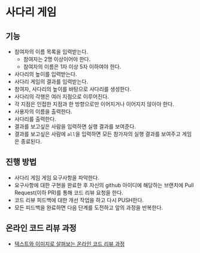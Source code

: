 # 사다리 게임
## 기능
- 참여자의 이름 목록을 입력받는다.
    - 참여자는 2명 이상이어야 한다.
    - 참여자의 이름은 1자 이상 5자 이하여야 한다.
- 사다리의 높이를 입력받는다.
- 사다리 게임의 결과를 입력받는다.
- 참여자, 사다리의 높이를 바탕으로 사다리를 생성한다.
- 사다리의 각행은 여러 지점으로 이루어진다.
- 각 지점은 인접한 지점과 한 방향으로만 이어지거나 이어지지 않아야 한다.
- 사용자의 이름을 출력한다.
- 사다리를 출력한다.
- 결과를 보고싶은 사람을 입력하면 실행 결과를 보여준다.
- 결과를 보고싶은 사람에 `all`을 입력하면 모든 참가자의 실행 결과를 보여주고 게임은 종료된다.

## 진행 방법
* 사다리 게임 게임 요구사항을 파악한다.
* 요구사항에 대한 구현을 완료한 후 자신의 github 아이디에 해당하는 브랜치에 Pull Request(이하 PR)를 통해 코드 리뷰 요청을 한다.
* 코드 리뷰 피드백에 대한 개선 작업을 하고 다시 PUSH한다.
* 모든 피드백을 완료하면 다음 단계를 도전하고 앞의 과정을 반복한다.

## 온라인 코드 리뷰 과정
* [텍스트와 이미지로 살펴보는 온라인 코드 리뷰 과정](https://github.com/nextstep-step/nextstep-docs/tree/master/codereview)